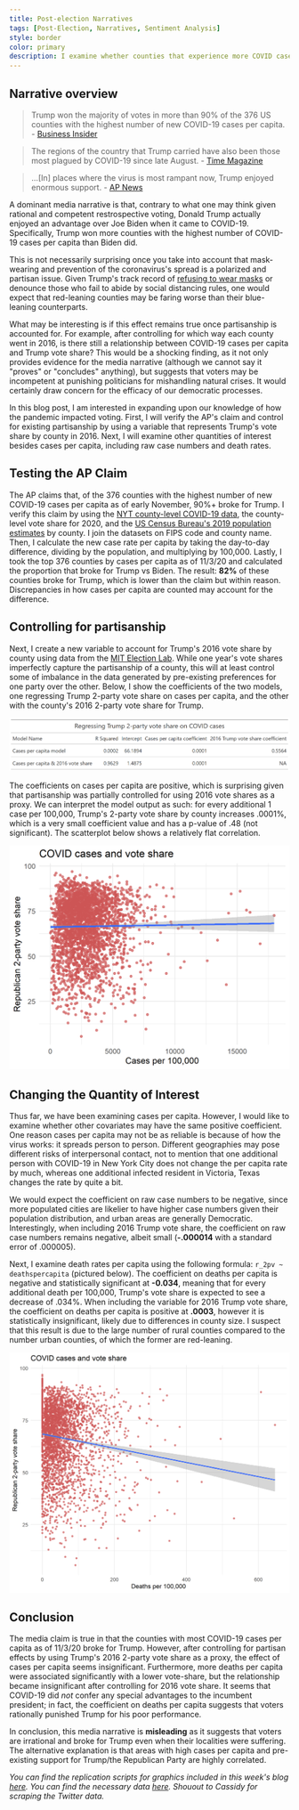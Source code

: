 ```yaml
---
title: Post-election Narratives
tags: [Post-Election, Narratives, Sentiment Analysis]
style: border
color: primary
description: I examine whether counties that experience more COVID cases actually supported Trump more.
---
```


## Narrative overview

>Trump won the majority of votes in more than 90% of the 376 US counties with the highest number of new COVID-19 cases per capita. - [Business Insider](https://www.businessinsider.com/counties-with-worst-covid-19-surges-overwhelmingly-voted-for-trump-2020-11)

>The regions of the country that Trump carried have also been those most plagued by COVID-19 since late August. - [Time Magazine](https://time.com/5910256/covid-19-presidential-election-outcome/)

>...[In] places where the virus is most rampant now, Trump enjoyed enormous support. - [AP News](https://apnews.com/article/counties-worst-virus-surges-voted-trump-d671a483534024b5486715da6edb6ebf)

A dominant media narrative is that, contrary to what one may think given rational and competent restrospective voting, Donald Trump actually enjoyed an advantage over Joe Biden when it came to COVID-19. Specifically, Trump won more counties with the highest number of COVID-19 cases per capita than Biden did. 

This is not necessarily surprising once you take into account that mask-wearing and prevention of the coronavirus's spread is a polarized and partisan issue. Given Trump's track record of [refusing to wear masks](https://www.nytimes.com/2020/10/02/us/politics/donald-trump-masks.html) or denounce those who fail to abide by social distancing rules, one would expect that red-leaning counties may be faring worse than their blue-leaning counterparts.

What may be interesting is if this effect remains true once partisanship is accounted for. For example, after controlling for which way each county went in 2016, is there still a relationship between COVID-19 cases per capita and Trump vote share? This would be a shocking finding, as it not only provides evidence for the media narrative (although we cannot say it "proves" or "concludes" anything), but suggests that voters may be incompetent at punishing politicians for mishandling natural crises. It would certainly draw concern for the efficacy of our democratic processes.

In this blog post, I am interested in expanding upon our knowledge of how the pandemic impacted voting. First, I will verify the AP's claim and control for existing partisanship by using a variable that represents Trump's vote share by county in 2016. Next, I will examine other quantities of interest besides cases per capita, including raw case numbers and death rates.

## Testing the AP Claim

The AP claims that, of the 376 counties with the highest number of new COVID-19 cases per capita as of early November, 90%+ broke for Trump. I verify this claim by using the [NYT county-level COVID-19 data](https://github.com/nytimes/covid-19-data), the county-level vote share for 2020, and the [US Census Bureau's 2019 population estimates](https://www2.census.gov/programs-surveys/popest/datasets/2010-2019/counties/totals/) by county. I join the datasets on FIPS code and county name. Then, I calculate the new case rate per capita by taking the day-to-day difference, dividing by the population, and multiplying by 100,000. Lastly, I took the top 376 counties by cases per capita as of 11/3/20 and calculated the proportion that broke for Trump vs Biden. The result: **82%** of these counties broke for Trump, which is lower than the claim but within reason. Discrepancies in how cases per capita are counted may account for the difference.

## Controlling for partisanship

Next, I create a new variable to account for Trump's 2016 vote share by county using data from the [MIT Election Lab](https://electionlab.mit.edu/data). While one year's vote shares imperfectly capture the partisanship of a county, this will at least control some of imbalance in the data generated by pre-existing preferences for one party over the other. Below, I show the coefficients of the two models, one regressing Trump 2-party vote share on cases per capita, and the other with the county's 2016 2-party vote share for Trump. 

![](../figures/covid_gt.png)

The coefficients on cases per capita are positive, which is surprising given that partisanship was partially controlled for using 2016 vote shares as a proxy. We can interpret the model output as such: for every additional 1 case per 100,000, Trump's 2-party vote share by county increases .0001%, which is a very small coefficient value and has a p-value of .48 (not significant). The scatterplot below shows a relatively flat correlation.

![](../figures/scattercovid.png)

## Changing the Quantity of Interest

Thus far, we have been examining cases per capita. However, I would like to examine whether other covariates may have the same positive coefficient. One reason cases per capita may not be as reliable is because of how the virus works: it spreads person to person. Different geographies may pose different risks of interpersonal contact, not to mention that one additional person with COVID-19 in New York City does not change the per capita rate by much, whereas one additional infected resident in Victoria, Texas changes the rate by quite a bit.

We would expect the coefficient on raw case numbers to be negative, since more populated cities are likelier to have higher case numbers given their population distribution, and urban areas are generally Democratic. Interestingly, when including 2016 Trump vote share, the coefficient on raw case numbers remains negative, albeit small (**-.000014** with a standard error of .000005). 

Next, I examine death rates per capita using the following formula: `r_2pv ~ deathspercapita` (pictured below). The coefficient on deaths per capita is negative and statistically significant at **-0.034**, meaning that for every additional death per 100,000, Trump's vote share is expected to see a decrease of .034%. When including the variable for 2016 Trump vote share, the coefficient on deaths per capita is positive at **.0003**, however it is statistically insignificant, likely due to differences in county size. I suspect that this result is due to the large number of rural counties compared to the number urban counties, of which the former are red-leaning.

![](../figures/deathsscatter.png)

## Conclusion

The media claim is true in that the counties with most COVID-19 cases per capita as of 11/3/20 broke for Trump. However, after controlling for partisan effects by using Trump's 2016 2-party vote share as a proxy, the effect of cases per capita seems insignificant. Furthermore, more deaths per capita were associated significantly with a lower vote-share, but the relationship became insignificant after controlling for 2016 vote share. It seems that COVID-19 did *not* confer any special advantages to the incumbent president; in fact, the coefficient on deaths per capita suggests that voters rationally punished Trump for his poor performance.

In conclusion, this media narrative is **misleading** as it suggests that voters are irrational and broke for Trump even when their localities were suffering. The alternative explanation is that areas with high cases per capita and pre-existing support for Trump/the Republican Party are highly correlated.

*You can find the replication scripts for graphics included in this week's blog [here](https://github.com/caievelyn/election-analytics/blob/master/scripts/2020_12_10_script.R). You can find the necessary data [here](https://github.com/caievelyn/election-analytics/tree/master/data). Shouout to Cassidy for scraping the Twitter data.*
